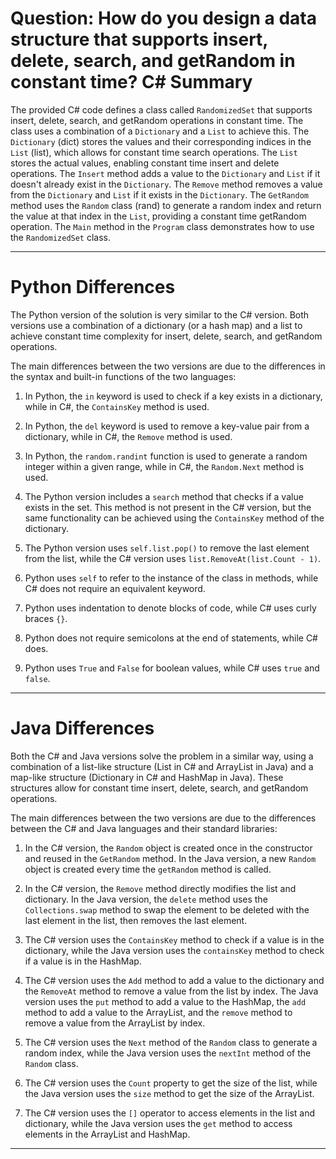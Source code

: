 # Question: How do you design a data structure that supports insert, delete, search, and getRandom in constant time? C# Summary

The provided C# code defines a class called `RandomizedSet` that supports insert, delete, search, and getRandom operations in constant time. The class uses a combination of a `Dictionary` and a `List` to achieve this. The `Dictionary` (dict) stores the values and their corresponding indices in the `List` (list), which allows for constant time search operations. The `List` stores the actual values, enabling constant time insert and delete operations. The `Insert` method adds a value to the `Dictionary` and `List` if it doesn't already exist in the `Dictionary`. The `Remove` method removes a value from the `Dictionary` and `List` if it exists in the `Dictionary`. The `GetRandom` method uses the `Random` class (rand) to generate a random index and return the value at that index in the `List`, providing a constant time getRandom operation. The `Main` method in the `Program` class demonstrates how to use the `RandomizedSet` class.

---

# Python Differences

The Python version of the solution is very similar to the C# version. Both versions use a combination of a dictionary (or a hash map) and a list to achieve constant time complexity for insert, delete, search, and getRandom operations. 

The main differences between the two versions are due to the differences in the syntax and built-in functions of the two languages:

1. In Python, the `in` keyword is used to check if a key exists in a dictionary, while in C#, the `ContainsKey` method is used.

2. In Python, the `del` keyword is used to remove a key-value pair from a dictionary, while in C#, the `Remove` method is used.

3. In Python, the `random.randint` function is used to generate a random integer within a given range, while in C#, the `Random.Next` method is used.

4. The Python version includes a `search` method that checks if a value exists in the set. This method is not present in the C# version, but the same functionality can be achieved using the `ContainsKey` method of the dictionary.

5. The Python version uses `self.list.pop()` to remove the last element from the list, while the C# version uses `list.RemoveAt(list.Count - 1)`.

6. Python uses `self` to refer to the instance of the class in methods, while C# does not require an equivalent keyword.

7. Python uses indentation to denote blocks of code, while C# uses curly braces `{}`.

8. Python does not require semicolons at the end of statements, while C# does.

9. Python uses `True` and `False` for boolean values, while C# uses `true` and `false`.

---

# Java Differences

Both the C# and Java versions solve the problem in a similar way, using a combination of a list-like structure (List in C# and ArrayList in Java) and a map-like structure (Dictionary in C# and HashMap in Java). These structures allow for constant time insert, delete, search, and getRandom operations.

The main differences between the two versions are due to the differences between the C# and Java languages and their standard libraries:

1. In the C# version, the `Random` object is created once in the constructor and reused in the `GetRandom` method. In the Java version, a new `Random` object is created every time the `getRandom` method is called.

2. In the C# version, the `Remove` method directly modifies the list and dictionary. In the Java version, the `delete` method uses the `Collections.swap` method to swap the element to be deleted with the last element in the list, then removes the last element.

3. The C# version uses the `ContainsKey` method to check if a value is in the dictionary, while the Java version uses the `containsKey` method to check if a value is in the HashMap.

4. The C# version uses the `Add` method to add a value to the dictionary and the `RemoveAt` method to remove a value from the list by index. The Java version uses the `put` method to add a value to the HashMap, the `add` method to add a value to the ArrayList, and the `remove` method to remove a value from the ArrayList by index.

5. The C# version uses the `Next` method of the `Random` class to generate a random index, while the Java version uses the `nextInt` method of the `Random` class.

6. The C# version uses the `Count` property to get the size of the list, while the Java version uses the `size` method to get the size of the ArrayList.

7. The C# version uses the `[]` operator to access elements in the list and dictionary, while the Java version uses the `get` method to access elements in the ArrayList and HashMap.

---
